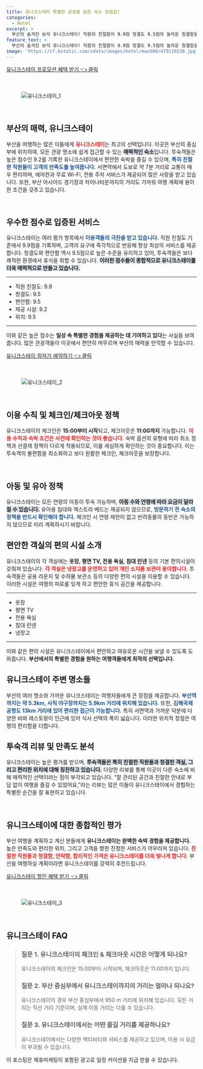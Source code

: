 ```yaml
---
title: 유니크스테이 특별한 감성을 담은 숙소 모음집!
categories:
  - Hotel
excerpt: >
  부산의 숨겨진 보석 유니크스테이! 직원의 친절함이 9.9점 청결도 9.5점의 놀라운 청결함을 자랑하는 이 호텔에서 편안한 숙박을 즐겨보세요. 최상의 위치에서 부산 탐험을 시작하세요!
feature_text: >
  부산의 숨겨진 보석 유니크스테이! 직원의 친절함이 9.9점 청결도 9.5점의 놀라운 청결함을 자랑하는 이 호텔에서 편안한 숙박을 즐겨보세요. 최상의 위치에서 부산 탐험을 시작하세요!
image: 'https://cf.bstatic.com/xdata/images/hotel/max500/479110230.jpg?k=545bb9240dd0f49af5cd2ec822bdb14085da238a5179b747cda1d6f0611be251&o=&hp=1'
---
```


<p><a class="modoo-button" href="https://tinyurl.com/28wuayzy" rel="nofollow noopener">유니크스테이 프로모션 혜택 받기 👈 클릭</a></p><br/>
<figure class="image"><img alt="유니크스테이_1" src="https://cf.bstatic.com/xdata/images/hotel/max1024x768/479110244.jpg?k=74e3ca51e0ecc3425053aeb52cf39c67cd63c132d8a94ef274eccb9b0dff7957&amp;o=&amp;hp=1"/></figure><br/>

<h2 data-ke-size="size26" id="부산_유니크스테이_소개">부산의 매력, 유니크스테이</h2>
<p data-ke-size="size16">부산을 여행하는 많은 이들에게 <b><span style="color: #ee2323;">유니크스테이</span></b>는 최고의 선택입니다. 이곳은 부산의 중심부에 위치하여, 모든 관광 명소에 쉽게 접근할 수 있는 <b><span style="background-color: #21538527;">매력적인 숙소</span></b>입니다. 투숙객들은 높은 점수인 9.2를 기록한 유니크스테이에서 편안한 숙박을 즐길 수 있으며, <b><span style="color: #1a5490;">특히 친절한 직원들이 고객의 만족도를 높여줍니다.</span></b> 서면역에서 도보로 약 7분 거리로 교통이 매우 편리하며, 에어컨과 무료 Wi-Fi, 전용 주차 서비스가 제공되어 많은 사랑을 받고 있습니다. 또한, 부산 아시아드 경기장과 차이나타운까지의 거리도 가까워 여행 계획에 용이한 조건을 갖추고 있습니다.</p>
<p data-ke-size="size16"> </p>
<h2 data-ke-size="size23" id="유니크스테이_우수한_항목별_점수">우수한 점수로 입증된 서비스</h2>
<p data-ke-size="size16">유니크스테이는 여러 평가 항목에서 <b><span style="color: #1a5490;">이용객들의 극찬을 받고 있습니다.</span></b> 직원 친절도 기준에서 9.9점을 기록하며, 고객의 요구에 즉각적으로 반응해 항상 최상의 서비스를 제공합니다. 청결도와 편안함 역시 9.5점으로 높은 수준을 유지하고 있어, 투숙객들은 보다 쾌적한 환경에서 휴식을 취할 수 있습니다. <b><span style="background-color: #21538527;">이러한 점수들이 종합적으로 유니크스테이를 더욱 매력적으로 만들고 있습니다.</span></b></p>
<hr contenteditable="false" data-ke-style="style5" data-ke-type="horizontalRule"/>
<ul data-ke-list-type="disc" style="list-style-type: disc;">
<li>직원 친절도: 9.9</li>
<li>청결도: 9.5</li>
<li>편안함: 9.5</li>
<li>제공 시설: 9.2</li>
<li>위치: 9.5</li>
</ul>
<hr contenteditable="false" data-ke-style="style5" data-ke-type="horizontalRule"/>
<p data-ke-size="size16">이와 같은 높은 점수는 <b>일상 속 특별한 경험을 제공하는 데 기여하고 있다</b>는 사실을 보여줍니다. 많은 관광객들이 이곳에서 편안히 머무르며 부산의 매력을 만끽할 수 있습니다.</p>
<p><a class="modoo-button" href="https://tinyurl.com/28wuayzy" rel="nofollow noopener">유니크스테이 최저가 예약하기 👈 클릭</a></p><br/>
<figure class="image"><img alt="유니크스테이_2" src="https://cf.bstatic.com/xdata/images/hotel/max500/479110230.jpg?k=545bb9240dd0f49af5cd2ec822bdb14085da238a5179b747cda1d6f0611be251&amp;o=&amp;hp=1"/></figure><br/>
<h2 data-ke-size="size23" id="유니크스테이_이용_수칙">이용 수칙 및 체크인/체크아웃 정책</h2>
<p data-ke-size="size16">유니크스테이의 체크인은 <b>15:00부터 시작</b>되고, 체크아웃은 <b>11:00까지</b> 가능합니다. <b><span style="color: #ee2323;">이용 수칙과 숙박 조건은 사전에 확인하는 것이 좋습니다.</span></b> 숙박 옵션의 유형에 따라 취소 정책과 선결제 정책이 다르게 적용되므로, 이를 세심하게 확인하는 것이 중요합니다. 이는 투숙객의 불편함을 최소화하고 보다 원활한 체크인, 체크아웃을 보장합니다.</p>
<p data-ke-size="size16"> </p>
<h2 data-ke-size="size23" id="유니크스테이_아동정책">아동 및 유아 정책</h2>
<p data-ke-size="size16">유니크스테이는 모든 연령의 아동이 투숙 가능하며, <b><span style="background-color: #21538527;">아동 수와 연령에 따라 요금이 달라질 수 있습니다.</span></b> 유아용 침대와 엑스트라 베드는 제공되지 않으므로, <b><span style="color: #1a5490;">방문하기 전 숙소의 정책을 반드시 확인해야 합니다.</span></b> 체크인 시 연령 제한이 없고 반려동물의 동반은 가능하지 않으므로 미리 계획하시기 바랍니다.</p>
<h2 data-ke-size="size23" id="유니크스테이_객실편의시설">편안한 객실의 편의 시설 소개</h2>
<p data-ke-size="size16">유니크스테이의 각 객실에는 <b>옷장, 평면 TV, 전용 욕실, 침대 린넨</b> 등의 기본 편의시설이 갖춰져 있습니다. <b><span style="color: #ee2323;">각 객실은 냉장고를 운영하고 있어 개인 소지품 보관이 용이합니다.</span></b> 투숙객들은 공용 라운지 및 수하물 보관소 등의 다양한 편의 시설을 이용할 수 있습니다. 이러한 시설은 여행의 피로를 잊게 하고 편안한 휴식 공간을 제공합니다.</p>
<hr contenteditable="false" data-ke-style="style5" data-ke-type="horizontalRule"/>
<ul data-ke-list-type="disc" style="list-style-type: disc;">
<li>옷장</li>
<li>평면 TV</li>
<li>전용 욕실</li>
<li>침대 린넨</li>
<li>냉장고</li>
</ul>
<hr contenteditable="false" data-ke-style="style5" data-ke-type="horizontalRule"/>
<p data-ke-size="size16">이와 같은 편의 시설은 유니크스테이에서 편안하고 여유로운 시간을 보낼 수 있도록 도와줍니다. <b>부산에서의 특별한 경험을 원하는 여행객들에게 최적의 선택입니다.</b></p>
<h2 data-ke-size="size23" id="유니크스테이_주변명소">유니크스테이 주변 명소들</h2>
<p data-ke-size="size16">부산의 여러 명소와 가까운 유니크스테이는 여행자들에게 큰 장점을 제공합니다. <b><span style="color: #1a5490;">부산역까지는 약 5.3km, 사직 야구장까지는 5.9km 거리에 위치해 있습니다.</span></b> 또한, <b><span style="color: #1a5490;">김해국제공항도 13km 거리에 있어 편리한 접근이 가능합니다.</span></b> 특히 서면역과 가까운 덕분에 다양한 바와 레스토랑이 인근에 있어 식사 선택의 폭이 넓습니다. 이러한 위치적 장점은 여행의 편리함을 더합니다.</p>
<h2 data-ke-size="size23" id="유니크스테이_투숙객리뷰">투숙객 리뷰 및 만족도 분석</h2>
<p data-ke-size="size16">유니크스테이는 높은 평가를 받으며, <b><span style="background-color: #21538527;">투숙객들은 특히 친절한 직원들과 청결한 객실, 그리고 편리한 위치에 대해 칭찬하고 있습니다.</span></b> 다양한 리뷰를 통해 이곳이 다른 숙소에 비해 매력적인 선택이라는 점이 부각되고 있습니다. “잘 관리된 공간과 친절한 안내로 부담 없이 여행을 즐길 수 있었어요,”라는 리뷰는 많은 이들이 유니크스테이에서 경험하는 특별한 순간을 잘 표현하고 있습니다.</p>
<p data-ke-size="size16"> </p>
<h2 data-ke-size="size23" id="유니크스테이_결론">유니크스테이에 대한 종합적인 평가</h2>
<p data-ke-size="size16">부산 여행을 계획하고 계신 분들에게 <b>유니크스테이는 완벽한 숙박 경험을 제공합니다.</b> 높은 만족도와 편리한 위치, 그리고 고객을 향한 진정한 서비스가 어우러져 있습니다. <b><span style="color: #ee2323;">친절한 직원들과 청결함, 안락함, 합리적인 가격은 유니크스테이를 더욱 빛나게 합니다.</span></b> 부산을 여행하실 계획이라면 유니크스테이를 강력히 추천드립니다.</p>

<p><a class="modoo-button" href="https://tinyurl.com/28wuayzy" rel="nofollow noopener">유니크스테이 할인 혜택 받기 👈 클릭</a></p><br>

<figure class="image"><img src="https://cf.bstatic.com/xdata/images/hotel/max500/479110288.jpg?k=a558fc958c54afeb56da0319ba62999c6a6716c98fa58806f7b29490573cdac8&o=&hp=1" alt="유니크스테이_3"></figure><br>
<h2 id="유니크스테이_FAQ">유니크스테이 FAQ</h2>
<div itemscope="" itemtype="https://schema.org/FAQPage"> 
<blockquote> 
<div itemscope="" itemprop="mainEntity" itemtype="https://schema.org/Question"> 
<h3 id="질문_1" itemprop="name">질문 1. 유니크스테이의 체크인 & 체크아웃 시간은 어떻게 되나요?</h3> 
<div itemscope="" itemprop="acceptedAnswer" itemtype="https://schema.org/Answer"> 
<span itemprop="text"> 
<p>유니크스테이의 체크인은 15:00부터 시작되며, 체크아웃은 11:00까지 입니다.</p> 
</span> 
</div> 
</div> 

<div itemscope="" itemprop="mainEntity" itemtype="https://schema.org/Question"> 
<h3 id="질문_2" itemprop="name">질문 2. 부산 중심부에서 유니크스테이까지의 거리는 얼마나 되나요?</h3> 
<div itemscope="" itemprop="acceptedAnswer" itemtype="https://schema.org/Answer"> 
<span itemprop="text"> 
<p>유니크스테이의 경우 부산 중심부에서 950 m 거리에 위치해 있습니다. 모든 거리는 직선 거리 기준이며, 실제 이동 거리는 다를 수 있습니다.</p> 
</span> 
</div> 
</div> 

<div itemscope="" itemprop="mainEntity" itemtype="https://schema.org/Question"> 
<h3 id="질문_3" itemprop="name">질문 3. 유니크스테이에서는 어떤 즐길 거리를 제공하나요?</h3> 
<div itemscope="" itemprop="acceptedAnswer" itemtype="https://schema.org/Answer"> 
<span itemprop="text"> 
<p>유니크스테이에서는 다양한 액티비티와 서비스를 제공하고 있으며, 이용 시 요금이 부과될 수 있습니다.</p> 
</span> 
</div> 
</div> 
</blockquote> 
</div><p>이 포스팅은 제휴마케팅이 포함된 광고로 일정 커미션을 지급 받을 수 있습니다.</p>

